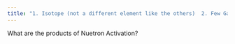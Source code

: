 ```yaml
---
title: "1. Isotope (not a different element like the others)  2. Few Gamma rays (not enough activity for imaging)"
---
```

What are the products of Nuetron Activation?

